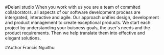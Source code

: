 #Delani studio
When you work with us you are a team of commited collaborators. all aspects of our software development process are intergrated, interactive and agile. Our approach unifies design, development and product management to create exceptional products. We start each project by understanding your buisness goals, the user's needs and the product requirements. Then we help translate them into effective and elegant solutions.

#Author
Francis Nguithu